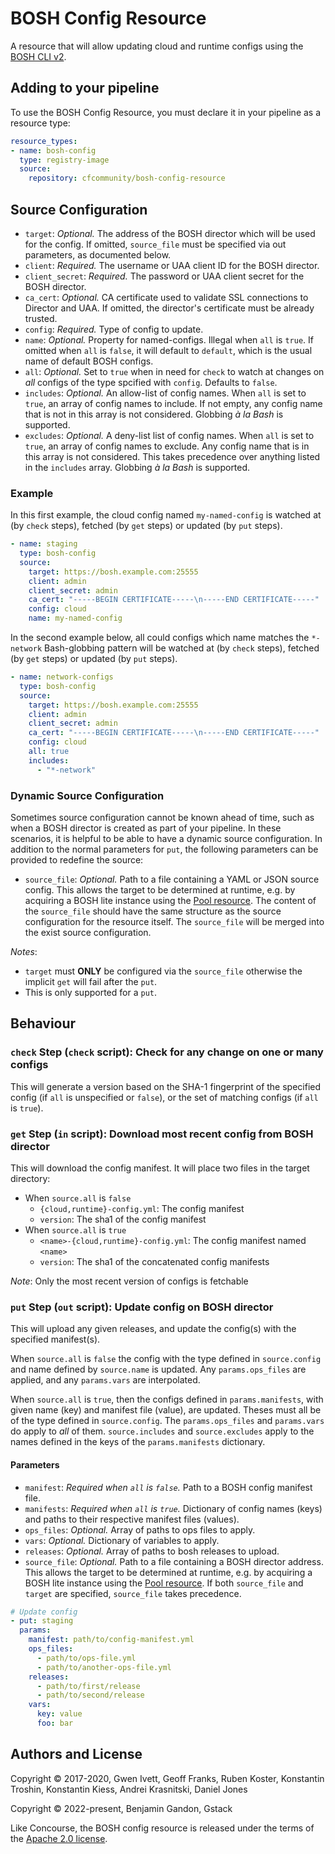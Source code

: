 # BOSH Config Resource

A resource that will allow updating cloud and runtime configs using the
[BOSH CLI v2][cli_v2].

[cli_v2]: https://bosh.io/docs/cli-v2/

## Adding to your pipeline

To use the BOSH Config Resource, you must declare it in your pipeline as a
resource type:

```yaml
resource_types:
- name: bosh-config
  type: registry-image
  source:
    repository: cfcommunity/bosh-config-resource
```

## Source Configuration

* `target`: *Optional.* The address of the BOSH director which will be used for
  the config. If omitted, `source_file` must be specified via out parameters, as
  documented below.
* `client`: *Required.* The username or UAA client ID for the BOSH director.
* `client_secret`: *Required.* The password or UAA client secret for the BOSH
  director.
* `ca_cert`: *Optional.* CA certificate used to validate SSL connections to
  Director and UAA. If omitted, the director's certificate must be already
  trusted.
* `config`: *Required.* Type of config to update.
* `name`: *Optional.* Property for named-configs. Illegal when `all` is `true`.
  If omitted when `all` is `false`, it will default to `default`, which is the
  usual name of default BOSH configs.
* `all`: *Optional.* Set to `true` when in need for `check` to watch at changes
  on _all_ configs of the type spcified with `config`. Defaults to `false`.
* `includes`: *Optional.* An allow-list of config names. When `all` is set to
  `true`, an array of config names to include. If not empty, any config name
  that is not in this array is not considered. Globbing _à la Bash_ is supported.
* `excludes`: *Optional.* A deny-list list of config names. When `all` is set to
  `true`, an array of config names to exclude. Any config name that is in this
  array is not considered. This takes precedence over anything listed in the
  `includes` array. Globbing _à la Bash_ is supported.

### Example

In this first example, the cloud config named `my-named-config` is watched at
(by `check` steps), fetched (by `get` steps) or updated (by `put` steps).

```yaml
- name: staging
  type: bosh-config
  source:
    target: https://bosh.example.com:25555
    client: admin
    client_secret: admin
    ca_cert: "-----BEGIN CERTIFICATE-----\n-----END CERTIFICATE-----"
    config: cloud
    name: my-named-config
```

In the second example below, all could configs which name matches the
`*-network` Bash-globbing pattern will be watched at (by `check` steps),
fetched (by `get` steps) or updated (by `put` steps).

```yaml
- name: network-configs
  type: bosh-config
  source:
    target: https://bosh.example.com:25555
    client: admin
    client_secret: admin
    ca_cert: "-----BEGIN CERTIFICATE-----\n-----END CERTIFICATE-----"
    config: cloud
    all: true
    includes:
      - "*-network"
```

### Dynamic Source Configuration

Sometimes source configuration cannot be known ahead of time, such as when a BOSH director is created as part of your
pipeline. In these scenarios, it is helpful to be able to have a dynamic source configuration. In addition to the
normal parameters for `put`, the following parameters can be provided to redefine the source:

* `source_file`: *Optional.* Path to a file containing a YAML or JSON source
  config. This allows the target to be determined at runtime, e.g. by acquiring
  a BOSH lite instance using the
  [Pool resource](https://github.com/concourse/pool-resource). The content of
  the `source_file` should have the same structure as the source configuration
  for the resource itself. The `source_file` will be merged into the exist
  source configuration.

_Notes_:
 - `target` must **ONLY** be configured via the `source_file` otherwise the implicit `get` will fail after the `put`.
 - This is only supported for a `put`.

## Behaviour

### `check` Step (`check` script): Check for any change on one or many configs

This will generate a version based on the SHA-1 fingerprint of the specified
config (if `all` is unspecified or `false`), or the set of matching configs
(if `all` is `true`).

### `get` Step (`in` script): Download most recent config from BOSH director

This will download the config manifest. It will place two files in the target directory:

- When `source.all` is `false`
  - `{cloud,runtime}-config.yml`: The config manifest
  - `version`: The sha1 of the config manifest
- When `source.all` is `true`
  - `<name>-{cloud,runtime}-config.yml`: The config manifest named `<name>`
  - `version`: The sha1 of the concatenated config manifests

_Note_: Only the most recent version of configs is fetchable

### `put` Step (`out` script): Update config on BOSH director

This will upload any given releases, and update the config(s) with the specified
manifest(s).

When `source.all` is `false` the config with the type defined in `source.config`
and name defined by `source.name` is updated. Any `params.ops_files` are
applied, and any `params.vars` are interpolated.

When `source.all` is `true`, then the configs defined in `params.manifests`,
with given name (key) and manifest file (value), are updated. Theses must all be
of the type defined in `source.config`. The `params.ops_files` and `params.vars`
do apply to _all_ of them. `source.includes` and `source.excludes` apply to the
names defined in the keys of the `params.manifests` dictionary.

#### Parameters

* `manifest`: *Required when `all` is `false`.* Path to a BOSH config manifest
  file.
* `manifests`: *Required when `all` is `true`.* Dictionary of config names
  (keys) and paths to their respective manifest files (values).
* `ops_files`: *Optional.* Array of paths to ops files to apply.
* `vars`: *Optional.* Dictionary of variables to apply.
* `releases`: *Optional.* Array of paths to bosh releases to upload.
* `source_file`: *Optional.* Path to a file containing a BOSH director address.
  This allows the target to be determined at runtime, e.g. by acquiring a BOSH
  lite instance using the
  [Pool resource](https://github.com/concourse/pool-resource).
  If both `source_file` and `target` are specified, `source_file` takes
  precedence.


``` yaml
# Update config
- put: staging
  params:
    manifest: path/to/config-manifest.yml
    ops_files:
      - path/to/ops-file.yml
      - path/to/another-ops-file.yml
    releases:
      - path/to/first/release
      - path/to/second/release
    vars:
      key: value
      foo: bar
```



## Authors and License

Copyright © 2017-2020, Gwen Ivett, Geoff Franks, Ruben Koster, Konstantin
Troshin, Konstantin Kiess, Andrei Krasnitski, Daniel Jones

Copyright © 2022-present, Benjamin Gandon, Gstack

Like Concourse, the BOSH config resource is released under the terms of the
[Apache 2.0 license](http://www.apache.org/licenses/LICENSE-2.0).

<!--
# Local Variables:
# indent-tabs-mode: nil
# End:
-->
